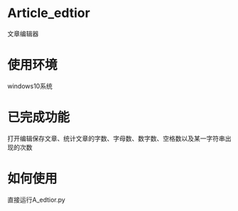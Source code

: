 # Article_edtior
文章编辑器
# 使用环境
windows10系统
# 已完成功能
打开编辑保存文章、统计文章的字数、字母数、数字数、空格数以及某一字符串出现的次数
# 如何使用
直接运行A_edtior.py
